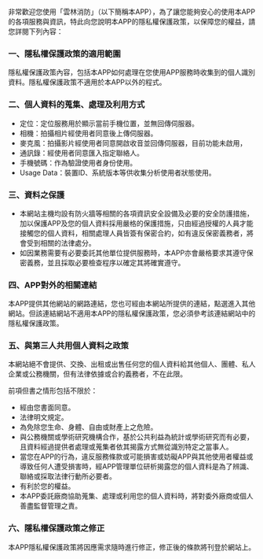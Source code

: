 <meta charset="UTF-8">
非常歡迎您使用「雲林消防」（以下簡稱本APP），為了讓您能夠安心的使用本APP的各項服務與資訊，特此向您說明本APP的隱私權保護政策，以保障您的權益，請您詳閱下列內容：

### 一、隱私權保護政策的適用範圍  

隱私權保護政策內容，包括本APP如何處理在您使用APP服務時收集到的個人識別資料。隱私權保護政策不適用於本APP以外的程式。

### 二、個人資料的蒐集、處理及利用方式

*   定位：定位服務用於顯示當前手機位置，並無回傳伺服器。
*   相機：拍攝相片經使用者同意後上傳伺服器。
*   麥克風：拍攝影片經使用者同意開啟收音並回傳伺服器，目前功能未啟用，
*   通訊錄：經使用者同意匯入指定聯絡人。
*   手機號碼：作為驗證使用者身份使用。
*   Usage Data：裝置ID、系統版本等供收集分析使用者狀態使用。

### 三、資料之保護

*   本網站主機均設有防火牆等相關的各項資訊安全設備及必要的安全防護措施，加以保護APP及您的個人資料採用嚴格的保護措施，只由經過授權的人員才能接觸您的個人資料，相關處理人員皆簽有保密合約，如有違反保密義務者，將會受到相關的法律處分。
*   如因業務需要有必要委託其他單位提供服務時，本APP亦會嚴格要求其遵守保密義務，並且採取必要檢查程序以確定其將確實遵守。

### 四、APP對外的相關連結  

本APP提供其他網站的網路連結，您也可經由本網站所提供的連結，點選進入其他網站。但該連結網站不適用本APP的隱私權保護政策，您必須參考該連結網站中的隱私權保護政策。

### 五、與第三人共用個人資料之政策

本網站絕不會提供、交換、出租或出售任何您的個人資料給其他個人、團體、私人企業或公務機關，但有法律依據或合約義務者，不在此限。

前項但書之情形包括不限於：

*   經由您書面同意。
*   法律明文規定。
*   為免除您生命、身體、自由或財產上之危險。
*   與公務機關或學術研究機構合作，基於公共利益為統計或學術研究而有必要，且資料經過提供者處理或蒐集者依其揭露方式無從識別特定之當事人。
*   當您在APP的行為，違反服務條款或可能損害或妨礙APP與其他使用者權益或導致任何人遭受損害時，經APP管理單位研析揭露您的個人資料是為了辨識、聯絡或採取法律行動所必要者。
*   有利於您的權益。
*   本APP委託廠商協助蒐集、處理或利用您的個人資料時，將對委外廠商或個人善盡監督管理之責。

### 六、隱私權保護政策之修正

本APP隱私權保護政策將因應需求隨時進行修正，修正後的條款將刊登於網站上。